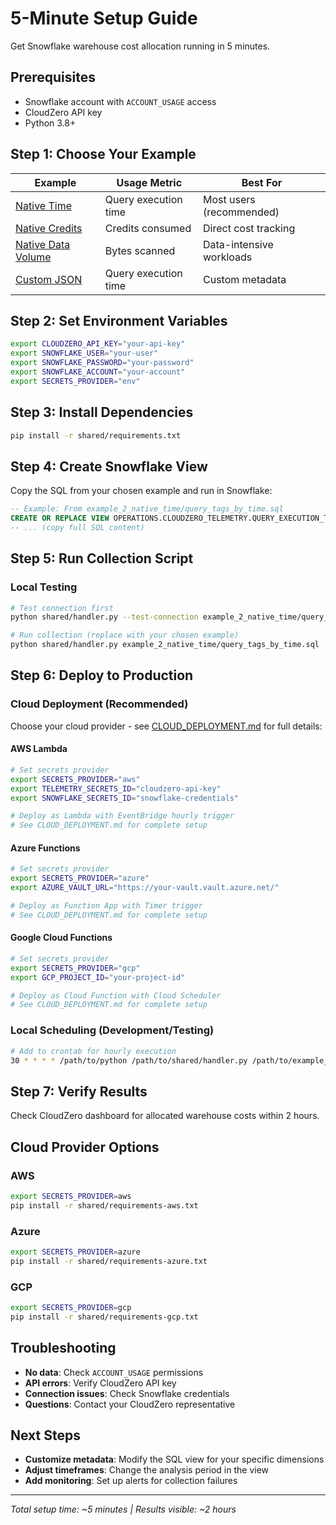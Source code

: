 # 5-Minute Setup Guide

Get Snowflake warehouse cost allocation running in 5 minutes.

## Prerequisites

- Snowflake account with `ACCOUNT_USAGE` access
- CloudZero API key
- Python 3.8+

## Step 1: Choose Your Example

| Example | Usage Metric | Best For |
|---------|-------------|----------|
| [Native Time](example_2_native_time/) | Query execution time | Most users (recommended) |
| [Native Credits](example_3_native_credits/) | Credits consumed | Direct cost tracking |
| [Native Data Volume](example_4_native_data_volume/) | Bytes scanned | Data-intensive workloads |
| [Custom JSON](example_1_custom_json/) | Query execution time | Custom metadata |

## Step 2: Set Environment Variables

```bash
export CLOUDZERO_API_KEY="your-api-key"
export SNOWFLAKE_USER="your-user"
export SNOWFLAKE_PASSWORD="your-password"
export SNOWFLAKE_ACCOUNT="your-account"
export SECRETS_PROVIDER="env"
```

## Step 3: Install Dependencies

```bash
pip install -r shared/requirements.txt
```

## Step 4: Create Snowflake View

Copy the SQL from your chosen example and run in Snowflake:

```sql
-- Example: From example_2_native_time/query_tags_by_time.sql
CREATE OR REPLACE VIEW OPERATIONS.CLOUDZERO_TELEMETRY.QUERY_EXECUTION_TIME AS
-- ... (copy full SQL content)
```

## Step 5: Run Collection Script

### Local Testing
```bash
# Test connection first
python shared/handler.py --test-connection example_2_native_time/query_tags_by_time.sql

# Run collection (replace with your chosen example)
python shared/handler.py example_2_native_time/query_tags_by_time.sql
```

## Step 6: Deploy to Production

### Cloud Deployment (Recommended)

Choose your cloud provider - see [CLOUD_DEPLOYMENT.md](CLOUD_DEPLOYMENT.md) for full details:

#### AWS Lambda
```bash
# Set secrets provider
export SECRETS_PROVIDER="aws"
export TELEMETRY_SECRETS_ID="cloudzero-api-key"  
export SNOWFLAKE_SECRETS_ID="snowflake-credentials"

# Deploy as Lambda with EventBridge hourly trigger
# See CLOUD_DEPLOYMENT.md for complete setup
```

#### Azure Functions
```bash
# Set secrets provider
export SECRETS_PROVIDER="azure"
export AZURE_VAULT_URL="https://your-vault.vault.azure.net/"

# Deploy as Function App with Timer trigger
# See CLOUD_DEPLOYMENT.md for complete setup
```

#### Google Cloud Functions
```bash
# Set secrets provider
export SECRETS_PROVIDER="gcp"
export GCP_PROJECT_ID="your-project-id"

# Deploy as Cloud Function with Cloud Scheduler
# See CLOUD_DEPLOYMENT.md for complete setup
```

### Local Scheduling (Development/Testing)
```bash
# Add to crontab for hourly execution
30 * * * * /path/to/python /path/to/shared/handler.py /path/to/example_2_native_time/query_tags_by_time.sql
```

## Step 7: Verify Results

Check CloudZero dashboard for allocated warehouse costs within 2 hours.

## Cloud Provider Options

### AWS
```bash
export SECRETS_PROVIDER=aws
pip install -r shared/requirements-aws.txt
```

### Azure
```bash
export SECRETS_PROVIDER=azure
pip install -r shared/requirements-azure.txt
```

### GCP
```bash
export SECRETS_PROVIDER=gcp
pip install -r shared/requirements-gcp.txt
```

## Troubleshooting

- **No data**: Check `ACCOUNT_USAGE` permissions
- **API errors**: Verify CloudZero API key
- **Connection issues**: Check Snowflake credentials
- **Questions**: Contact your CloudZero representative

## Next Steps

- **Customize metadata**: Modify the SQL view for your specific dimensions
- **Adjust timeframes**: Change the analysis period in the view
- **Add monitoring**: Set up alerts for collection failures

---

*Total setup time: ~5 minutes | Results visible: ~2 hours*